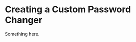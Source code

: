 [title]: # (Creating a Custom Password Changer)
[tags]: # (XXX)
[priority]: # (2563)
# Creating a Custom Password Changer
Something here.
